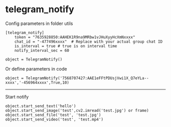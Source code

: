 # telegram_notify

Config parameters in folder utils

```
[telegram_notify]
    token = "7635928850:AAHEK1R9na9MRbw1vJHuXyyHcXmNxxxx"
    chat_id = "-477496xxxx"  # Replace with your actual group chat ID
    is_interval = true # true is on interval time
    notify_interval_sec = 60
```

```
object = TelegramNotify()
```

Or define parameters in code

```
object = TelegramNotify('7568707427:AAE1eFFtPDUsjVwi1X_Q7eYLa--xxxx','-456964xxxx',True,10)
```
<hr>
Start notify

```
object.start_send_text('hello')
object.start_send_image('test',cv2.imread('test.jpg') or frame)
object.start_send_file('test', 'test.jpg')
object.start_send_video('test', 'test.mp4')
```
